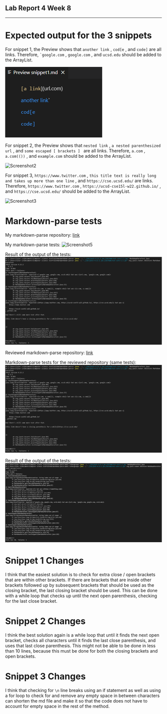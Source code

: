## Lab Report 4 Week 8
-------------------------

# Expected output for the 3 snippets #

For snippet 1, the Preview shows that ```another link``` , ```cod[e``` , and ```code]``` are all links. Therefore, ``` `google.com ``` , ``` google.com ``` , and ``` ucsd.edu ``` should be added to the ArrayList. 

![Screenshot1](preview-snippet-1-week-8-lab.PNG)

For snippet 2, the Preview shows that ```nested link``` , ```a nested parenthesized url``` , and ```some escaped [ brackets ] ``` are all links. Therefore, ```a.com``` , ```a.com(())``` , and ```example.com``` should be added to the ArrayList.

![Screenshot2](preview-snippet-2-week-8-lab.PNG)

For snippet 3, ```https://www.twitter.com``` , ```this title text is really long and takes up more than one line``` , and ```https://cse.ucsd.edu/``` are links. Therefore, ```https://www.twitter.com``` , ```https://ucsd-cse15l-w22.github.io/``` , and ```https://cse.ucsd.edu/``` should be added to the ArrayList.

![Screenshot3](preview-snippet-3-week-8-lab.PNG)


# Markdown-parse tests #

My markdown-parse repository: [link](https://github.com/TylerLo416/markdown-parse.git)

My markdown-parse tests: ![Screenshot5](myMarkdown-parse-test)

Result of the output of the tests: ![Screenshot6](myMarkdown-test-week-8.PNG)


Reviewed markdown-parse repository: [link](https://github.com/TheZenMasterz/markdown-parse.git)

Markdown-parse tests for the reviewed repository (same tests): ![Screenshot6](myMarkdown-test-week-8.PNG)

Result of the output of the tests: ![Screendhot7](reviewed-markdown-parse-test-result.PNG)

# Snippet 1 Changes #

I think that the easiest solution is to check for extra close / open brackets that are within other brackets. If there are brackets that are inside other brackets followed up by subsequent brackets that should be used as the closing bracket, the last closing bracket should be used. This can be done with a while loop that checks up until the next open parenthesis, checking for the last close bracket.

# Snippet 2 Changes #

I think the best solution again is a while loop that until it finds the next open bracket, checks all characters until it finds the last close parenthesis, and uses that last close parenthesis. This might not be able to be done in less than 10 lines, because this must be done for both the closing brackets and open brackets.

# Snippet 3 Changes #

I think that checking for ```\n``` line breaks using an if statement as well as using a for loop to check for and remove any empty space in between characters can shorten the md file and make it so that the code does not have to account for empty space in the rest of the method.